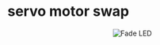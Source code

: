 # servo motor swap

<div align="center"> 
  <img src="https://camo.githubusercontent.com/f448d74776ea70ae2b44263c13321f34ebcf1495dc2e0c7310c3ea8505dfe0f7/68747470733a2f2f6d656469612e67697068792e636f6d2f6d656469612f76312e59326c6b505463354d4749334e6a45786144646e654774734e586733626a6431616e4579617a426f4d3277315a486c34646d78305a58646e6132646d6457646f6557746d4f435a6c634431324d563970626e526c636d35686246396e61575a66596e6c666157516d593351395a772f4474614d63767a477245733855694d6463692f67697068792e676966" alt="Fade LED">
</div>
